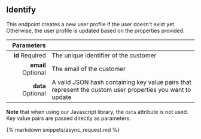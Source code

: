 ## Identify

This endpoint creates a new user profile if the user doesn't exist yet. Otherwise, the user profile is updated based on the properties provided.

| Parameters |      |
| ---------: | :--- |
| **id** <span>Required</span> | The unique identifier of the customer |
| **email** <span>Optional</span> | The email of the customer |
| **data** <span>Optional</span> | A valid JSON hash containing key value pairs that represent the custom user properties you want to update |

<p class="lang javascript"><strong>Note</strong> that when using our Javascript library, the <code>data</code> attribute is not used. Key value pairs are passed directly as parameters.</p>

{% markdown snippets/async_request.md %}